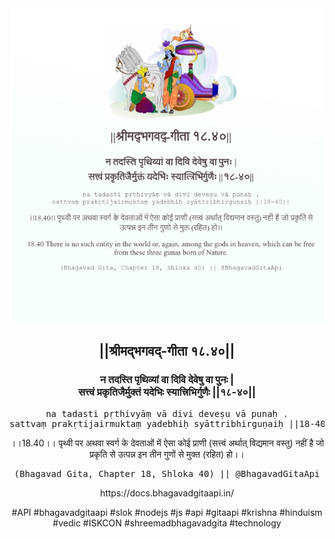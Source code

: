 <img src="../../asset/BG_18_40.png"/>
<center><h2>||श्रीमद्‍भगवद्‍-गीता १८.४०||</h2>
<h3>न तदस्ति पृथिव्यां वा दिवि देवेषु वा पुनः |<br/>सत्त्वं प्रकृतिजैर्मुक्तं यदेभिः स्यात्त्रिभिर्गुणैः ||१८-४०||</h3>
<pre>na tadasti pṛthivyāṃ vā divi deveṣu vā punaḥ .<br/>sattvaṃ prakṛtijairmuktaṃ yadebhiḥ syāttribhirguṇaiḥ ||18-40||</pre>
<p>।।18.40।। पृथ्वी पर अथवा स्वर्ग के देवताओं में ऐसा कोई प्राणी (सत्त्वं अर्थात् विद्यमान वस्तु) नहीं है जो प्रकृति से उत्पन्न इन तीन गुणों से मुक्त (रहित) हो।।</p>
<pre>(Bhagavad Gita, Chapter 18, Shloka 40) || @BhagavadGitaApi</pre><p>https://docs.bhagavadgitaapi.in/</p><p>#API #bhagavadgitaapi #slok #nodejs #js #api #gitaapi #krishna #hinduism #vedic #ISKCON #shreemadbhagavadgita #technology</p></center>
